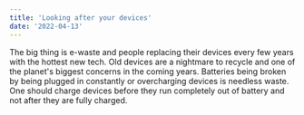 ```yaml
---
title: 'Looking after your devices'
date: '2022-04-13'
---
```


<p>The big thing is e-waste and people replacing their devices every few years with the hottest new tech. Old devices are a nightmare to recycle and one of the planet's biggest concerns in the coming years. Batteries being broken by being plugged in constantly or overcharging devices is needless waste. One should charge devices before they run completely out of battery and not after they are fully charged.</p>



